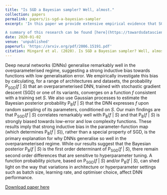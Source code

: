 ```yaml
---
title: "Is SGD a Bayesian sampler? Well, almost."
collection: papers
permalink: papers/is-sgd-a-bayesian-sampler
excerpt: 'In this paper we provide extensive empirical evidence that SGD (and related optimisers) behave approximately like Bayesian samplers. This is in turn strong evidence that the inductive bias of neural networks comes primarily from their parameter-function map, rather than SGD (which is commonly assumed).

A summary of this research can be found [here](https://towardsdatascience.com/neural-networks-are-fundamentally-bayesian-bee9a172fad8).'
date: 2020-01-02
venue: 'unpublished'
paperurl: 'https://arxiv.org/pdf/2006.15191.pdf'
citation: Mingard et al. (2020). Is SGD a Bayesian sampler? Well, almost.'
---
```

Deep neural networks (DNNs) generalise remarkably well in the overparameterised regime, suggesting a strong inductive bias towards functions with low generalisation error. We empirically investigate this bias by calculating, for a range of architectures and datasets, the probability P<sub>SGD</sub>(<i>f</i> &vert; <i>S</i>) that an overparameterised DNN, trained with stochastic gradient descent (SGD) or one of its variants, converges on a function <i>f</i> consistent with a training set <i>S</i>. We also use Gaussian processes to estimate the Bayesian posterior probability P<sub>B</sub>(<i>f</i> &vert; <i>S</i>) that the DNN expresses <i>f</i> upon random sampling of its parameters, conditioned on <i>S</i>. Our main findings are that P<sub>SGD</sub>(<i>f</i> &vert; <i>S</i>) correlates remarkably well with P<sub>B</sub>(<i>f</i> &vert; <i>S</i>) and that P<sub>B</sub>(<i>f</i> &vert; <i>S</i>) is strongly biased towards low-error and low complexity functions. These results imply that strong inductive bias in the parameter-function map (which determines P<sub>B</sub>(<i>f</i> &vert; <i>S</i>)), rather than a special property of SGD, is the primary explanation for why DNNs generalise so well in the overparameterised regime. While our results suggest that the Bayesian posterior P<sub>B</sub>(<i>f</i> &vert; <i>S</i>) is the first order determinant of P<sub>SGD</sub>(<i>f</i> &vert; <i>S</i>), there remain second order differences that are sensitive to hyperparameter tuning. A function probability picture, based on P<sub>SGD</sub>(<i>f</i> &vert; <i>S</i>) and/or P<sub>B</sub>(<i>f</i> &vert; <i>S</i>), can shed light on the way that variations in architecture or hyperparameter settings such as batch size, learning rate, and optimiser choice, affect DNN performance. 

[Download paper here](https://arxiv.org/pdf/2006.15191.pdf)
